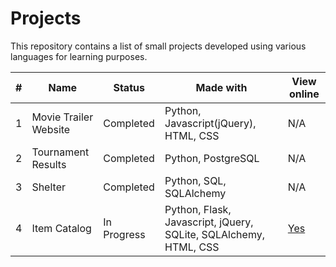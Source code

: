 # Projects
This repository contains a list of small projects developed using
various languages for learning purposes.

| # | Name | Status | Made with | View online |
| --- | --- | --- | --- | --- |
| 1 | Movie Trailer Website | Completed | Python, Javascript(jQuery), HTML, CSS | N/A |
| 2 | Tournament Results | Completed | Python, PostgreSQL | N/A |
| 3 | Shelter | Completed | Python, SQL, SQLAlchemy | N/A |
| 4 | Item Catalog | In Progress | Python, Flask, Javascript, jQuery, SQLite, SQLAlchemy, HTML, CSS | [Yes](https://floating-reaches-7281.herokuapp.com/) |
